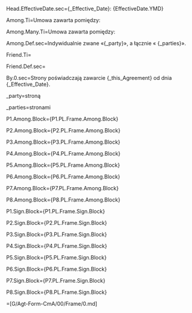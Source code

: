Head.EffectiveDate.sec={_Effective_Date}: {EffectiveDate.YMD}

Among.Ti=Umowa zawarta pomiędzy:

Among.Many.Ti=Umowa zawarta pomiędzy:

Among.Def.sec=Indywidualnie zwane «{_party}», a łącznie « {_parties}».

Friend.Ti=

Friend.Def.sec=

By.0.sec=Strony poświadczają zawarcie {_this_Agreement} od dnia {_Effective_Date}.

_party=stroną

_parties=stronami

P1.Among.Block={P1.PL.Frame.Among.Block}

P2.Among.Block={P2.PL.Frame.Among.Block}

P3.Among.Block={P3.PL.Frame.Among.Block}

P4.Among.Block={P4.PL.Frame.Among.Block}

P5.Among.Block={P5.PL.Frame.Among.Block}

P6.Among.Block={P6.PL.Frame.Among.Block}

P7.Among.Block={P7.PL.Frame.Among.Block}

P8.Among.Block={P8.PL.Frame.Among.Block}

P1.Sign.Block={P1.PL.Frame.Sign.Block}

P2.Sign.Block={P2.PL.Frame.Sign.Block}

P3.Sign.Block={P3.PL.Frame.Sign.Block}

P4.Sign.Block={P4.PL.Frame.Sign.Block}

P5.Sign.Block={P5.PL.Frame.Sign.Block}

P6.Sign.Block={P6.PL.Frame.Sign.Block}

P7.Sign.Block={P7.PL.Frame.Sign.Block}

P8.Sign.Block={P8.PL.Frame.Sign.Block}

=[G/Agt-Form-CmA/00/Frame/0.md]
